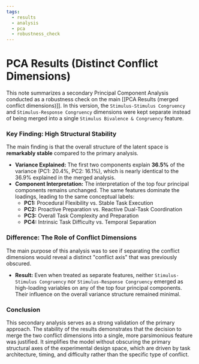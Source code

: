 ```yaml
---
tags:
  - results
  - analysis
  - pca
  - robustness_check
---
```


# PCA Results (Distinct Conflict Dimensions)

This note summarizes a secondary Principal Component Analysis conducted as a robustness check on the main [[PCA Results (merged conflict dimensions)]]. In this version, the `Stimulus-Stimulus Congruency` and `Stimulus-Response Congruency` dimensions were kept separate instead of being merged into a single `Stimulus Bivalence & Congruency` feature.

### Key Finding: High Structural Stability

The main finding is that the overall structure of the latent space is **remarkably stable** compared to the primary analysis.

-   **Variance Explained:** The first two components explain **36.5%** of the variance (PC1: 20.4%, PC2: 16.1%), which is nearly identical to the 36.9% explained in the merged analysis.
-   **Component Interpretation:** The interpretation of the top four principal components remains unchanged. The same features dominate the loadings, leading to the same conceptual labels:
    -   **PC1:** Procedural Flexibility vs. Stable Task Execution
    -   **PC2:** Proactive Preparation vs. Reactive Dual-Task Coordination
    -   **PC3:** Overall Task Complexity and Preparation
    -   **PC4:** Intrinsic Task Difficulty vs. Temporal Separation

### Difference: The Role of Conflict Dimensions

The main purpose of this analysis was to see if separating the conflict dimensions would reveal a distinct "conflict axis" that was previously obscured.

-   **Result:** Even when treated as separate features, neither `Stimulus-Stimulus Congruency` nor `Stimulus-Response Congruency` emerged as high-loading variables on any of the top four principal components. Their influence on the overall variance structure remained minimal.

### Conclusion

This secondary analysis serves as a strong validation of the primary approach. The stability of the results demonstrates that the decision to merge the two conflict dimensions into a single, more parsimonious feature was justified. It simplifies the model without obscuring the primary structural axes of the experimental design space, which are driven by task architecture, timing, and difficulty rather than the specific type of conflict.

